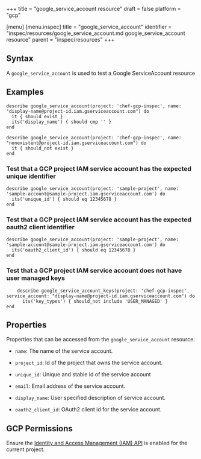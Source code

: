 +++
title = "google_service_account resource"
draft = false
platform = "gcp"

[menu]
  [menu.inspec]
    title = "google_service_account"
    identifier = "inspec/resources/google_service_account.md google_service_account resource"
    parent = "inspec/resources"
+++


## Syntax
A `google_service_account` is used to test a Google ServiceAccount resource

## Examples
```
describe google_service_account(project: 'chef-gcp-inspec', name: "display-name@project-id.iam.gserviceaccount.com") do
  it { should exist }
  its('display_name') { should cmp '' }
end

describe google_service_account(project: 'chef-gcp-inspec', name: "nonexistent@project-id.iam.gserviceaccount.com") do
  it { should_not exist }
end
```

### Test that a GCP project IAM service account has the expected unique identifier

    describe google_service_account(project: 'sample-project', name: 'sample-account@sample-project.iam.gserviceaccount.com') do
      its('unique_id') { should eq 12345678 }
    end

### Test that a GCP project IAM service account has the expected oauth2 client identifier

    describe google_service_account(project: 'sample-project', name: 'sample-account@sample-project.iam.gserviceaccount.com') do
      its('oauth2_client_id') { should eq 12345678 }
    end

### Test that a GCP project IAM service account does not have user managed keys

		describe google_service_account_keys(project: 'chef-gcp-inspec', service_account: "display-name@project-id.iam.gserviceaccount.com") do
		  its('key_types') { should_not include 'USER_MANAGED' }
    end

## Properties
Properties that can be accessed from the `google_service_account` resource:


  * `name`: The name of the service account.

  * `project_id`: Id of the project that owns the service account.

  * `unique_id`: Unique and stable id of the service account

  * `email`: Email address of the service account.

  * `display_name`: User specified description of service account.

  * `oauth2_client_id`: OAuth2 client id for the service account.


## GCP Permissions

Ensure the [Identity and Access Management (IAM) API](https://console.cloud.google.com/apis/library/iam.googleapis.com/) is enabled for the current project.
